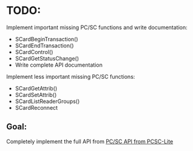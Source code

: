 # TODO:

Implement important missing PC/SC functions and write documentation:

 * SCardBeginTransaction()
 * SCardEndTransaction()
 * SCardControl()
 * SCardGetStatusChange()
 * Write complete API documentation

Implement less important missing PC/SC functions:

 * SCardGetAttrib()
 * SCardSetAttrib()
 * SCardListReaderGroups()
 * SCardReconnect

## Goal:

Completely implement the full API from [PC/SC API from PCSC-Lite](https://pcsclite.apdu.fr/api/group__API.html)

